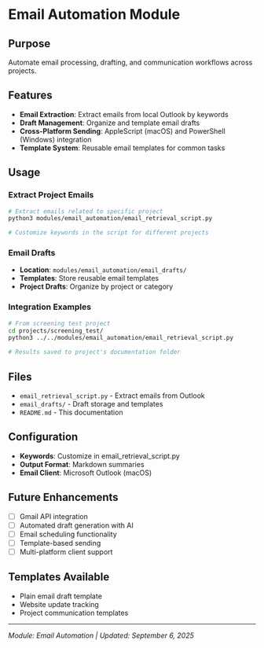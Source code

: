 # Email Automation Module

## Purpose
Automate email processing, drafting, and communication workflows across projects.

## Features
- **Email Extraction**: Extract emails from local Outlook by keywords
- **Draft Management**: Organize and template email drafts
- **Cross-Platform Sending**: AppleScript (macOS) and PowerShell (Windows) integration
- **Template System**: Reusable email templates for common tasks

## Usage

### Extract Project Emails
```bash
# Extract emails related to specific project
python3 modules/email_automation/email_retrieval_script.py

# Customize keywords in the script for different projects
```

### Email Drafts
- **Location**: `modules/email_automation/email_drafts/`
- **Templates**: Store reusable email templates
- **Project Drafts**: Organize by project or category

### Integration Examples
```bash
# From screening test project
cd projects/screening_test/
python3 ../../modules/email_automation/email_retrieval_script.py

# Results saved to project's documentation folder
```

## Files
- `email_retrieval_script.py` - Extract emails from Outlook
- `email_drafts/` - Draft storage and templates
- `README.md` - This documentation

## Configuration
- **Keywords**: Customize in email_retrieval_script.py
- **Output Format**: Markdown summaries
- **Email Client**: Microsoft Outlook (macOS)

## Future Enhancements
- [ ] Gmail API integration
- [ ] Automated draft generation with AI
- [ ] Email scheduling functionality
- [ ] Template-based sending
- [ ] Multi-platform client support

## Templates Available
- Plain email draft template
- Website update tracking
- Project communication templates

---
*Module: Email Automation | Updated: September 6, 2025*
